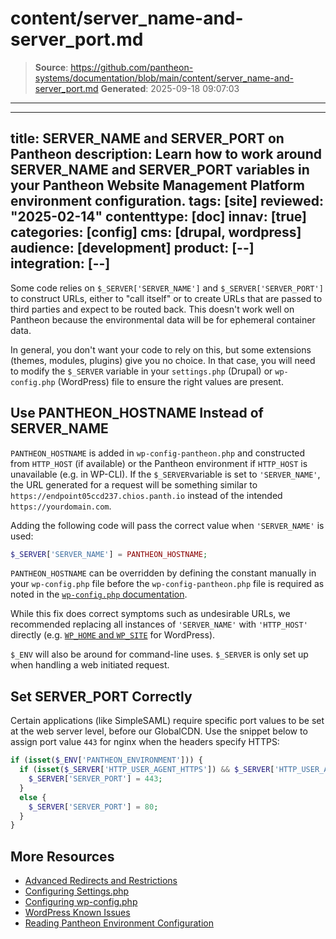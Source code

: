 # content/server_name-and-server_port.md

> **Source**: https://github.com/pantheon-systems/documentation/blob/main/content/server_name-and-server_port.md
> **Generated**: 2025-09-18 09:07:03

---

---
title: SERVER_NAME and SERVER_PORT on Pantheon
description: Learn how to work around SERVER_NAME and SERVER_PORT variables in your Pantheon Website Management Platform environment configuration.
tags: [site]
reviewed: "2025-02-14"
contenttype: [doc]
innav: [true]
categories: [config]
cms: [drupal, wordpress]
audience: [development]
product: [--]
integration: [--]
---

Some code relies on `$_SERVER['SERVER_NAME']` and `$_SERVER['SERVER_PORT']` to construct URLs, either to "call itself" or to create URLs that are passed to third parties and expect to be routed back. This doesn't work well on Pantheon because the environmental data will be for ephemeral container data.

In general, you don't want your code to rely on this, but some extensions (themes, modules, plugins) give you no choice. In that case, you will need to modify the `$_SERVER` variable in your `settings.php` (Drupal) or `wp-config.php` (WordPress) file to ensure the right values are present.

## Use PANTHEON_HOSTNAME Instead of SERVER_NAME

`PANTHEON_HOSTNAME` is added in `wp-config-pantheon.php` and constructed from `HTTP_HOST` (if available) or the Pantheon environment if `HTTP_HOST` is unavailable (e.g. in WP-CLI). If the `$_SERVER`variable is set to `'SERVER_NAME'`, the URL generated for a request will be something similar to `https://endpoint05ccd237.chios.panth.io` instead of the intended `https://yourdomain.com`.

Adding the following code will pass the correct value when `'SERVER_NAME'` is used:

```php
$_SERVER['SERVER_NAME'] = PANTHEON_HOSTNAME;
```

`PANTHEON_HOSTNAME` can be overridden by defining the constant manually in your `wp-config.php` file before the `wp-config-pantheon.php` file is required as noted in the [`wp-config.php` documentation](/guides/php/wp-config-php#how-can-i-override-the-default-pantheon_hostname-value).

While this fix does correct symptoms such as undesirable URLs, we recommended replacing all instances of `'SERVER_NAME'` with `'HTTP_HOST'` directly (e.g. [`WP_HOME` and `WP_SITE`](https://github.com/pantheon-systems/WordPress/blob/default/wp-config-pantheon.php#L52) for WordPress).

<Alert title="Note" type="info">

`$_ENV` will also be around for command-line uses. `$_SERVER` is only set up when handling a web initiated request.

</Alert>

## Set SERVER_PORT Correctly

Certain applications (like SimpleSAML) require specific port values to be set at the web server level, before our GlobalCDN. Use the snippet below to assign port value `443` for nginx when the headers specify HTTPS:

```php
if (isset($_ENV['PANTHEON_ENVIRONMENT'])) {
  if (isset($_SERVER['HTTP_USER_AGENT_HTTPS']) && $_SERVER['HTTP_USER_AGENT_HTTPS'] === 'ON') {
    $_SERVER['SERVER_PORT'] = 443;
  }
  else {
    $_SERVER['SERVER_PORT'] = 80;
  }
}
```

## More Resources

- [Advanced Redirects and Restrictions](/guides/redirect/advanced)
- [Configuring Settings.php](/guides/php/settings-php)
- [Configuring wp-config.php](/guides/php/wp-config-php)
- [WordPress Known Issues](/wordpress-known-issues)
- [Reading Pantheon Environment Configuration](/guides/environment-configuration/read-environment-config)
